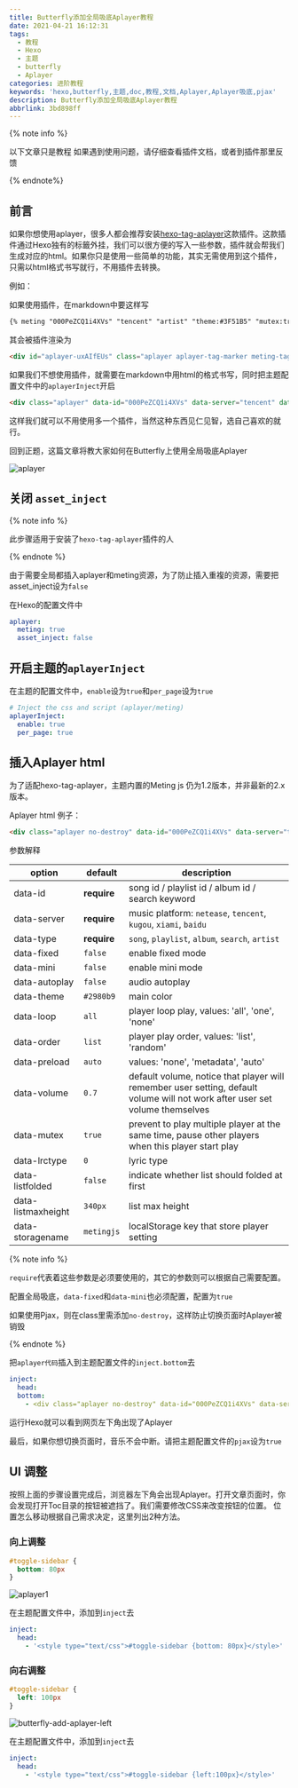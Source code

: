 ```yaml
---
title: Butterfly添加全局吸底Aplayer教程
date: 2021-04-21 16:12:31
tags:
  - 教程
  - Hexo
  - 主题
  - butterfly
  - Aplayer
categories: 进阶教程
keywords: 'hexo,butterfly,主题,doc,教程,文档,Aplayer,Aplayer吸底,pjax'
description: Butterfly添加全局吸底Aplayer教程
abbrlink: 3bd898ff
---
```


{% note info %}

以下文章只是教程
如果遇到使用问题，请仔细查看插件文档，或者到插件那里反馈

{% endnote%}
## 前言

如果你想使用aplayer，很多人都会推荐安装[hexo-tag-aplayer](https://github.com/MoePlayer/hexo-tag-aplayer)这款插件。这款插件通过Hexo独有的标籤外挂，我们可以很方便的写入一些参数，插件就会帮我们生成对应的html。如果你只是使用一些简单的功能，其实无需使用到这个插件，只需以html格式书写就行，不用插件去转换。

例如：

如果使用插件，在markdown中要这样写

```markdown
{% meting "000PeZCQ1i4XVs" "tencent" "artist" "theme:#3F51B5" "mutex:true" "preload:auto" %}
```

其会被插件渲染为

```html
<div id="aplayer-uxAIfEUs" class="aplayer aplayer-tag-marker meting-tag-marker" data-id="000PeZCQ1i4XVs" data-server="tencent" data-type="artist" data-mode="circulation" data-autoplay="false" data-mutex="true" data-listmaxheight="340px" data-preload="auto" data-theme="#3F51B5"></div>
```

如果我们不想使用插件，就需要在markdown中用html的格式书写，同时把主题配置文件中的`aplayerInject`开启

```markdown
<div class="aplayer" data-id="000PeZCQ1i4XVs" data-server="tencent" data-type="artist" data-mutex="true" data-preload="auto" data-theme="#3F51B5"></div>
```

这样我们就可以不用使用多一个插件，当然这种东西见仁见智，选自己喜欢的就行。

回到正题，这篇文章将教大家如何在Butterfly上使用全局吸底Aplayer

![aplayer](https://cdn.jsdelivr.net/gh/jerryc127/CDN/img/butterfly-aplayer-xidi.gif)

## 关闭 `asset_inject`

{% note info %}

此步骤适用于安装了`hexo-tag-aplayer`插件的人

{% endnote %}



由于需要全局都插入aplayer和meting资源，为了防止插入重複的资源，需要把asset_inject设为`false`

在Hexo的配置文件中

```yaml
aplayer:
  meting: true
  asset_inject: false
```

## 开启主题的`aplayerInject`

在主题的配置文件中，`enable`设为`true`和`per_page`设为`true`

```yaml
# Inject the css and script (aplayer/meting)
aplayerInject:
  enable: true
  per_page: true
```

## 插入Aplayer html

为了适配hexo-tag-aplayer，主题内置的Meting js 仍为1.2版本，并非最新的2.x版本。

Aplayer html 例子：

```markdown
<div class="aplayer no-destroy" data-id="000PeZCQ1i4XVs" data-server="tencent" data-type="artist" data-fixed="true" data-mini="true" data-listFolded="false" data-order="random" data-preload="none" data-autoplay="true" muted></div>
```

参数解释

| option             | default     | description                                                                                                                  |
| ------------------ | ----------- | ---------------------------------------------------------------------------------------------------------------------------- |
| data-id            | **require** | song id / playlist id / album id / search keyword                                                                            |
| data-server        | **require** | music platform: `netease`, `tencent`, `kugou`, `xiami`, `baidu`                                                              |
| data-type          | **require** | `song`, `playlist`, `album`, `search`, `artist`                                                                              |
| data-fixed         | `false`     | enable fixed mode                                                                                                            |
| data-mini          | `false`     | enable mini mode                                                                                                             |
| data-autoplay      | `false`     | audio autoplay                                                                                                               |
| data-theme         | `#2980b9`   | main color                                                                                                                   |
| data-loop          | `all`       | player loop play, values: 'all', 'one', 'none'                                                                               |
| data-order         | `list`      | player play order, values: 'list', 'random'                                                                                  |
| data-preload       | `auto`      | values: 'none', 'metadata', 'auto'                                                                                           |
| data-volume        | `0.7`       | default volume, notice that player will remember user setting, default volume will not work after user set volume themselves |
| data-mutex         | `true`      | prevent to play multiple player at the same time, pause other players when this player start play                            |
| data-lrctype       | `0`         | lyric type                                                                                                                   |
| data-listfolded    | `false`     | indicate whether list should folded at first                                                                                 |
| data-listmaxheight | `340px`     | list max height                                                                                                              |
| data-storagename   | `metingjs`  | localStorage key that store player setting                                                                                   |

{% note info %}

`require`代表着这些参数是必须要使用的，其它的参数则可以根据自己需要配置。

配置全局吸底，`data-fixed`和`data-mini`也必须配置，配置为`true`

如果使用Pjax，则在class里需添加`no-destroy`，这样防止切换页面时Aplayer被销毁

{% endnote %}

把`aplayer代码`插入到主题配置文件的`inject.bottom`去

```yaml
inject:
  head:
  bottom:
    - <div class="aplayer no-destroy" data-id="000PeZCQ1i4XVs" data-server="tencent" data-type="artist" data-fixed="true" data-mini="true" data-listFolded="false" data-order="random" data-preload="none" data-autoplay="true" muted></div>
```

运行Hexo就可以看到网页左下角出现了Aplayer

最后，如果你想切换页面时，音乐不会中断。请把主题配置文件的`pjax`设为`true`

## UI 调整

按照上面的步骤设置完成后，浏览器左下角会出现Aplayer。打开文章页面时，你会发现打开Toc目录的按钮被遮挡了。我们需要修改CSS来改变按钮的位置。
位置怎么移动根据自己需求决定，这里列出2种方法。

### 向上调整

```css
#toggle-sidebar {
  bottom: 80px
}
```

![aplayer1](https://cdn.jsdelivr.net/gh/jerryc127/CDN/img/butterfly-add-aplayer-css-bottom.gif)

在主题配置文件中，添加到`inject`去

```yaml
inject:
  head:
    - '<style type="text/css">#toggle-sidebar {bottom: 80px}</style>'
```

### 向右调整

```css
#toggle-sidebar {
  left: 100px
}
```

![butterfly-add-aplayer-left](https://cdn.jsdelivr.net/gh/jerryc127/CDN/img/butterfly-add-aplayer-left.gif)

在主题配置文件中，添加到`inject`去

```yaml
inject:
  head:
    - '<style type="text/css">#toggle-sidebar {left:100px}</style>'
```


